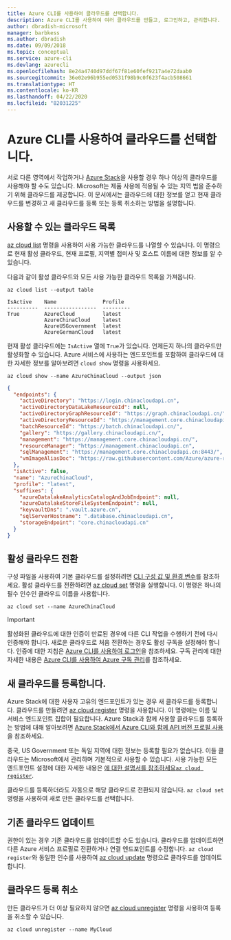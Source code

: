 ```yaml
---
title: Azure CLI를 사용하여 클라우드를 선택합니다.
description: Azure CLI를 사용하여 여러 클라우드를 만들고, 로그인하고, 관리합니다.
author: dbradish-microsoft
manager: barbkess
ms.author: dbradish
ms.date: 09/09/2018
ms.topic: conceptual
ms.service: azure-cli
ms.devlang: azurecli
ms.openlocfilehash: 8e24a4740d97ddf67f81e60fef9217a4e72daab0
ms.sourcegitcommit: 36e02e96b955ed0531f98b9c0f623f4acb508661
ms.translationtype: HT
ms.contentlocale: ko-KR
ms.lasthandoff: 04/22/2020
ms.locfileid: "82031225"
---
```

# <a name="select-clouds-with-the-azure-cli"></a>Azure CLI를 사용하여 클라우드를 선택합니다.

서로 다른 영역에서 작업하거나 [Azure Stack](https://docs.microsoft.com/azure/azure-stack/user/)을 사용할 경우 하나 이상의 클라우드를 사용해야 할 수도 있습니다. Microsoft는 제품 사용에 적용될 수 있는 지역 법을 준수하기 위해 클라우드를 제공합니다. 이 문서에서는 클라우드에 대한 정보를 얻고 현재 클라우드를 변경하고 새 클라우드를 등록 또는 등록 취소하는 방법을 설명합니다.

## <a name="list-available-clouds"></a>사용할 수 있는 클라우드 목록

[az cloud list](/cli/azure/cloud#az-cloud-list) 명령을 사용하여 사용 가능한 클라우드를 나열할 수 있습니다. 이 명령으로 현재 활성 클라우드, 현재 프로필, 지역별 접미사 및 호스트 이름에 대한 정보를 알 수 있습니다.

다음과 같이 활성 클라우드와 모든 사용 가능한 클라우드 목록을 가져옵니다.

```azurecli-interactive
az cloud list --output table
```

```output
IsActive    Name               Profile
----------  -----------------  ---------
True        AzureCloud         latest
            AzureChinaCloud    latest
            AzureUSGovernment  latest
            AzureGermanCloud   latest
```

현재 활성 클라우드에는 `IsActive` 열에 `True`가 있습니다. 언제든지 하나의 클라우드만 활성화할 수 있습니다. Azure 서비스에 사용하는 엔드포인트를 포함하여 클라우드에 대한 자세한 정보를 알아보려면 `cloud show` 명령을 사용하세요.

```azurecli-interactive
az cloud show --name AzureChinaCloud --output json
```

```json
{
  "endpoints": {
    "activeDirectory": "https://login.chinacloudapi.cn",
    "activeDirectoryDataLakeResourceId": null,
    "activeDirectoryGraphResourceId": "https://graph.chinacloudapi.cn/",
    "activeDirectoryResourceId": "https://management.core.chinacloudapi.cn/",
    "batchResourceId": "https://batch.chinacloudapi.cn/",
    "gallery": "https://gallery.chinacloudapi.cn/",
    "management": "https://management.core.chinacloudapi.cn/",
    "resourceManager": "https://management.chinacloudapi.cn",
    "sqlManagement": "https://management.core.chinacloudapi.cn:8443/",
    "vmImageAliasDoc": "https://raw.githubusercontent.com/Azure/azure-rest-api-specs/master/arm-compute/quickstart-templates/aliases.json"
  },
  "isActive": false,
  "name": "AzureChinaCloud",
  "profile": "latest",
  "suffixes": {
    "azureDatalakeAnalyticsCatalogAndJobEndpoint": null,
    "azureDatalakeStoreFileSystemEndpoint": null,
    "keyvaultDns": ".vault.azure.cn",
    "sqlServerHostname": ".database.chinacloudapi.cn",
    "storageEndpoint": "core.chinacloudapi.cn"
  }
}
```

## <a name="switch-the-active-cloud"></a>활성 클라우드 전환

구성 파일을 사용하여 기본 클라우드를 설정하려면 [CLI 구성 값 및 환경 변수](/cli/azure/azure-cli-configuration?view=azure-cli-latest#cli-configuration-values-and-environment-variables)를 참조하세요.  활성 클라우드를 전환하려면 [az cloud set](/cli/azure/cloud#az-cloud-set) 명령을 실행합니다. 이 명령은 하나의 필수 인수인 클라우드 이름을 사용합니다.

```azurecli-interactive
az cloud set --name AzureChinaCloud
```

> [!IMPORTANT]
> 활성화된 클라우드에 대한 인증이 만료된 경우에 다른 CLI 작업을 수행하기 전에 다시 인증해야 합니다. 새로운 클라우드로 처음 전환하는 경우도 활성 구독을 설정해야 합니다.
> 인증에 대한 지침은 [Azure CLI를 사용하여 로그인](authenticate-azure-cli.md)을 참조하세요. 구독 관리에 대한 자세한 내용은 [Azure CLI를 사용하여 Azure 구독 관리](manage-azure-subscriptions-azure-cli.md)를 참조하세요.

## <a name="register-a-new-cloud"></a>새 클라우드를 등록합니다.

Azure Stack에 대한 사용자 고유의 엔드포인트가 있는 경우 새 클라우드를 등록합니다. 클라우드를 만들려면 [az cloud register](/cli/azure/cloud#az-cloud-register) 명령을 사용합니다. 이 명령에는 이름 및 서비스 엔드포인트 집합이 필요합니다. Azure Stack과 함께 사용할 클라우드를 등록하는 방법에 대해 알아보려면 [Azure Stack에서 Azure CLI와 함께 API 버전 프로필 사용](/azure/azure-stack/user/azure-stack-version-profiles-azurecli2#connect-to-azure-stack)을 참조하세요.

중국, US Government 또는 독일 지역에 대한 정보는 등록할 필요가 없습니다. 이들 클라우드는 Microsoft에서 관리하며 기본적으로 사용할 수 있습니다.  사용 가능한 모든 엔드포인트 설정에 대한 자세한 내용은 [에 대한 설명서를 참조하세요`az cloud register`](/cli/azure/cloud#az-cloud-register).

클라우드를 등록하더라도 자동으로 해당 클라우드로 전환되지 않습니다. `az cloud set` 명령을 사용하여 새로 만든 클라우드를 선택합니다.

## <a name="update-an-existing-cloud"></a>기존 클라우드 업데이트

권한이 있는 경우 기존 클라우드를 업데이트할 수도 있습니다. 클라우드를 업데이트하면 다른 Azure 서비스 프로필로 전환하거나 연결 엔드포인트를 수정합니다.
`az cloud register`와 동일한 인수를 사용하여 [az cloud update](/cli/azure/cloud#az-cloud-update) 명령으로 클라우드를 업데이트합니다.

## <a name="unregister-a-cloud"></a>클라우드 등록 취소

만든 클라우드가 더 이상 필요하지 않으면 [az cloud unregister](/cli/azure/cloud#az-cloud-unregister) 명령을 사용하여 등록을 취소할 수 있습니다.

```azurecli-interactive
az cloud unregister --name MyCloud
```
